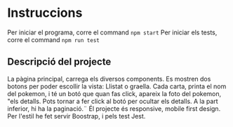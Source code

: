 # Instruccions

Per iniciar el programa, corre el command `npm start`
Per iniciar els tests, corre el command `npm run test`

## Descripció del projecte

La pàgina principal, carrega els diversos components. Es mostren dos botons per poder escollir la vista:
Llistat o graella.
Cada carta, printa el nom del pokemon, i té un botó que quan fas click, apareix la foto del pokemon, "els detalls. Pots tornar a fer click al botó per ocultar els detalls.
A la part inferior, hi ha la paginació.¨
Él projecte és responsive, mobile first design.
Per l'estil he fet servir Boostrap, i pels test Jest.
